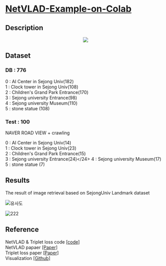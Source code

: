 # [NetVLAD-Example-on-Colab](https://github.com/socome/NetVLAD-Example-on-Colab/blob/master/NetVLAD_manual.ipynb)

## Description

<p align="center">
<img src="https://user-images.githubusercontent.com/44772344/58701146-24cdf800-83dd-11e9-924d-4e5e247bfec3.png">
</p>


## Dataset

### DB : 776
0 : AI Center in Sejong Univ(182) </br>
1 : Clock tower in Sejong Univ(108)</br>
2 : Children's Grand Park Entrance(170)</br>
3 : Sejong university Entrance(98)</br>
4 : Sejong university Museum(110)</br>
5 : stone statue (108)</br>

### Test : 100
NAVER ROAD VIEW + crawling </br>

0 : AI Center in Sejong Univ(14) </br>
1 : Clock tower in Sejong Univ(23)</br>
2 : Children's Grand Park Entrance(15)</br>
3 : Sejong university Entrance(24)</24>
4 : Sejong university Museum(17)</br>
5 : stone statue (7)</br>

## Results

The result of image retrieval based on SejongUniv Landmark dataset

![유사도](https://user-images.githubusercontent.com/44772344/59032141-850edf00-88a0-11e9-992a-9b451b35c0b8.png)

![222](https://user-images.githubusercontent.com/44772344/58888155-ec525500-8721-11e9-95a9-59b3554dc46c.png)


## Reference

NetVLAD & Triplet loss code  [[code]](https://github.com/lyakaap/NetVLAD-pytorch)</br>
NetVLAD papaer [[Paper]](https://arxiv.org/abs/1511.07247)</br>
Triplet loss paper [[Paper]](https://arxiv.org/abs/1503.03832)</br>
Visualization [[Github]](https://github.com/kdhht2334/Triplet_loss_for_image_retrieval?fbclid=IwAR2sBMRu6ae7XCMBfotevsttCDQGV5DcUvBLkUOS93izbpXlR7JrRzkJYvc)
